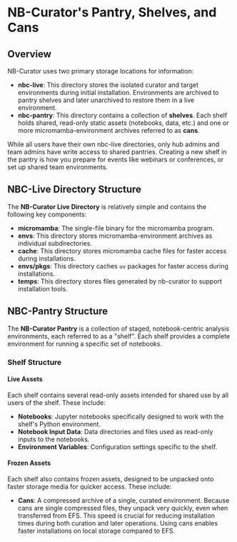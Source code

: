 # NB-Curator's Pantry, Shelves, and Cans

## Overview

NB-Curator uses two primary storage locations for information:

- **nbc-live**:  This directory stores the isolated curator and target environments during initial installation.  Environments are archived to pantry shelves and later unarchived to restore them in a live environment.
- **nbc-pantry**: This directory contains a collection of **shelves**. Each shelf holds shared, read-only static assets (notebooks, data, etc.) and one or more micromamba-environment archives referred to as **cans**.

While all users have their own nbc-live directories, only hub admins and team admins have write access to shared pantries. Creating a new shelf in the pantry is how you prepare for events like webinars or conferences, or set up shared team environments.

## NBC-Live Directory Structure

The **NB-Curator Live Directory** is relatively simple and contains the following key components:

- **micromamba**: The single-file binary for the micromamba program.
- **envs**:  This directory stores micromamba-environment archives as individual subdirectories.
- **cache**:  This directory stores micromamba cache files for faster access during installations.
- **envs/pkgs**: This directory caches `uv` packages for faster access during installations.
- **temps**: This directory stores files generated by nb-curator to support installation tools.

## NBC-Pantry Structure

The **NB-Curator Pantry** is a collection of staged, notebook-centric analysis environments, each referred to as a "shelf".  Each shelf provides a complete environment for running a specific set of notebooks.

### Shelf Structure

#### Live Assets

Each shelf contains several read-only assets intended for shared use by all users of the shelf. These include:

- **Notebooks**: Jupyter notebooks specifically designed to work with the shelf's Python environment.
- **Notebook Input Data**: Data directories and files used as read-only inputs to the notebooks.
- **Environment Variables**: Configuration settings specific to the shelf.

#### Frozen Assets

Each shelf also contains frozen assets, designed to be unpacked onto faster storage media for quicker access. These include:

- **Cans**: A compressed archive of a single, curated environment.  Because cans are single compressed files, they unpack very quickly, even when transferred from EFS.  This speed is crucial for reducing installation times during both curation and later operations. Using cans enables faster installations on local storage compared to EFS.

